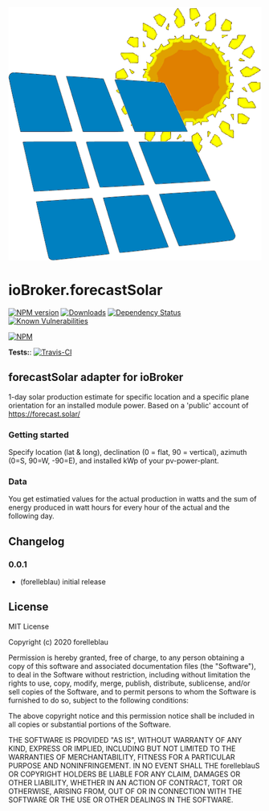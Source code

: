![Logo](admin/forecastsolar.png)

# ioBroker.forecastSolar

[![NPM version](http://img.shields.io/npm/v/iobroker.forecastsolar.svg)](https://www.npmjs.com/package/iobroker.forecastsolar)
[![Downloads](https://img.shields.io/npm/dm/iobroker.forecastsolar.svg)](https://www.npmjs.com/package/iobroker.forecastsolar)
[![Dependency Status](https://img.shields.io/david/forelleblau/iobroker.forecastsolar.svg)](https://david-dm.org/forelleblau/iobroker.forecastsolar)
[![Known Vulnerabilities](https://snyk.io/test/github/forelleblau/ioBroker.forecastsolar/badge.svg)](https://snyk.io/test/github/forelleblau/ioBroker.forecastsolar)

[![NPM](https://nodei.co/npm/iobroker.forecastsolar.png?downloads=true)](https://nodei.co/npm/iobroker.forecastsolar/)

**Tests:**: [![Travis-CI](http://img.shields.io/travis/forelleblau/ioBroker.forecastsolar/master.svg)](https://travis-ci.org/forelleblau/ioBroker.forecastsolar)

## forecastSolar adapter for ioBroker

1-day solar production estimate for specific location  and a specific plane orientation for an installed module power. Based on a 'public' account of <https://forecast.solar/>

### Getting started

Specify location (lat & long), declination (0 = flat, 90 = vertical), azimuth (0=S, 90=W, -90=E), and installed kWp of your pv-power-plant.

### Data

You get estimatied values for the actual production in watts and the sum of energy produced in watt hours for every hour of the actual and the following day.

## Changelog

### 0.0.1

-   (forelleblau) initial release

## License

MIT License

Copyright (c) 2020 forelleblau

Permission is hereby granted, free of charge, to any person obtaining a copy
of this software and associated documentation files (the "Software"), to deal
in the Software without restriction, including without limitation the rights
to use, copy, modify, merge, publish, distribute, sublicense, and/or sell
copies of the Software, and to permit persons to whom the Software is
furnished to do so, subject to the following conditions:

The above copyright notice and this permission notice shall be included in all
copies or substantial portions of the Software.

THE SOFTWARE IS PROVIDED "AS IS", WITHOUT WARRANTY OF ANY KIND, EXPRESS OR
IMPLIED, INCLUDING BUT NOT LIMITED TO THE WARRANTIES OF MERCHANTABILITY,
FITNESS FOR A PARTICULAR PURPOSE AND NONINFRINGEMENT. IN NO EVENT SHALL THE
forelleblauS OR COPYRIGHT HOLDERS BE LIABLE FOR ANY CLAIM, DAMAGES OR OTHER
LIABILITY, WHETHER IN AN ACTION OF CONTRACT, TORT OR OTHERWISE, ARISING FROM,
OUT OF OR IN CONNECTION WITH THE SOFTWARE OR THE USE OR OTHER DEALINGS IN THE
SOFTWARE.
